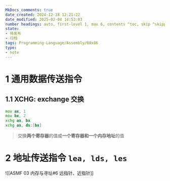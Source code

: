 ```yaml
---
MkDocs_comments: true
date_created: 2024-12-18 12:21:22
date_modified: 2025-02-04 14:53:03
number headings: auto, first-level 1, max 6, contents ^toc, skip ^skipped, 1.1
state:
- 待发布
- 归档
tags: Programming-Language/Assembly/80x86
type:
- note
---
```

# 1 通用数据传送指令

## 1.1 XCHG: exchange 交换

```asm title"xchg example"
mov ax, 1
mov bx, 2
xchg ax, bx
xchg ax, ds:[bx]
```

> 交换**两个寄存器**的值或**一个寄存器和一个内存地址**的值

# 2 地址传送指令 `lea, lds, les`

![[ASMF 03 内存与寻址#6 远指针、近指针]]

